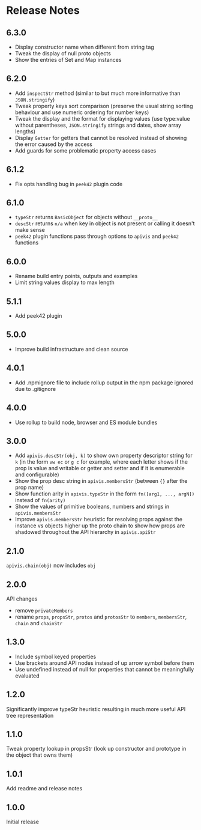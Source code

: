 # Release Notes

## 6.3.0

- Display constructor name when different from string tag
- Tweak the display of null proto objects
- Show the entries of Set and Map instances

## 6.2.0

- Add `inspectStr` method (similar to but much more informative than `JSON.stringify`)
- Tweak property keys sort comparison (preserve the usual string sorting behaviour and use numeric ordering for number keys)
- Tweak the display and the format for displaying values (use type:value without parentheses, `JSON.stringify` strings and dates, show array lengths)
- Display `Getter` for getters that cannot be resolved instead of showing the error caused by the access
- Add guards for some problematic property access cases

## 6.1.2

- Fix opts handling bug in `peek42` plugin code

## 6.1.0

- `typeStr` returns `BasicObject` for objects without `__proto__`
- `descStr` returns `n/a` when key in object is not present or calling it doesn't make sense
- `peek42` plugin functions pass through options to `apivis` and `peek42` functions

## 6.0.0

- Rename build entry points, outputs and examples
- Limit string values display to max length

## 5.1.1

- Add peek42 plugin

## 5.0.0

- Improve build infrastructure and clean source

## 4.0.1

- Add .npmignore file to include rollup output in the npm package ignored due to .gitignore

## 4.0.0

- Use rollup to build node, browser and ES module bundles

## 3.0.0

- Add `apivis.descStr(obj, k)` to show own property descriptor string for `k` (in the form `vw ec` or `g c` for example, where each letter shows if the prop is value and writable or getter and setter and if it is enumerable and configurable)
- Show the prop desc string in `apivis.membersStr` (between `{}` after the prop name)
- Show function arity in `apivis.typeStr` in the form `fn([arg1, ..., argN])` instead of `fn(arity)`
- Show the values of primitive booleans, numbers and strings in `apivis.membersStr`
- Improve `apivis.membersStr` heuristic for resolving props against the instance vs objects higher up the proto chain to show how props are shadowed throughout the API hierarchy in `apivis.apiStr`

## 2.1.0

`apivis.chain(obj)` now includes `obj`

## 2.0.0

API changes

- remove `privateMembers`
- rename `props`, `propsStr`, `protos` and `protosStr` to `members`, `membersStr`, `chain` and `chainStr`

## 1.3.0

- Include symbol keyed properties
- Use brackets around API nodes instead of up arrow symbol before them
- Use undefined instead of null for properties that cannot be meaningfully evaluated

## 1.2.0

Significantly improve typeStr heuristic resulting in much more useful API tree representation

## 1.1.0

Tweak property lookup in propsStr (look up constructor and prototype in the object that owns them)

## 1.0.1

Add readme and release notes

## 1.0.0

Initial release
